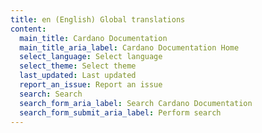 ```yaml
---
title: en (English) Global translations
content:
  main_title: Cardano Documentation
  main_title_aria_label: Cardano Documentation Home
  select_language: Select language
  select_theme: Select theme
  last_updated: Last updated
  report_an_issue: Report an issue
  search: Search
  search_form_aria_label: Search Cardano Documentation
  search_form_submit_aria_label: Perform search
---
```

